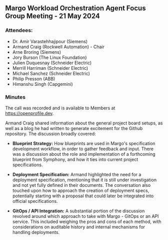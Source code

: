 ## Margo Workload Orchestration Agent Focus Group Meeting - 21 May 2024

### Attendees:
* Dr. Amir Varastehhajipour (Siemens)
* Armand Craig (Rockwell Automation) - Chair
* Arne Broring (Siemens)
* Jory Burson (The Linux Foundation)
* Julien Duquesnay (Schneider Electric)
* Merrill Harriman (Schneider Electric)
* Michael Sanchez (Schneider Electric)
* Philip Presson (ABB)
* Himanshu Singh (Capgemini)

### Minutes
The call was recorded and is available to Members at https://openprofile.dev.

Armand Craig shared information about the general project board setups, as well as a blog he had written to generate excitement for the Github repository.
The discussion broadly covered:

* **Blueprint Strategy:**
How blueprints are used in Margo's specification development workflow, in order to gather feedback and input. There was a discussion about the role and implementation of a forthcoming blueprint from Symphony, and how it ties into current project specifications.

* **Deployment Specification:**
Armand highlighted the need for a deployment specification, mentioning that it is still under investigation and not yet fully defined in their documents. The conversation also touched upon how to approach the creation of deployment specs, potentially starting with a proposal that could later be integrated into official specifications.

* **GitOps / API Integration:**
A substantial portion of the discussion revolved around which approach to take with Margo - GitOps or an API service. This included weighing the pros and cons of each method, with considerations on auditable history and internal mechanisms for handling deployments.
